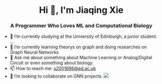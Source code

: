 <h1 align="center">Hi 👋, I'm Jiaqing Xie</h1>

<h3 align="center">A Programmer Who Loves ML and Computational Biology</h3>


- 🔭 I’m currently studying at the University of Edinburgh, a junior student. ...
- 🌱 I’m currently learning theorys on graph and doing researches on Graph Neural Networks
- 💬 Ask me about something about Machine Learning or Analog/Digital Circuit or even something about biology.
- 📫 How to reach me: s2001696@ed.ac.uk
- 👯 I’m looking to collaborate on GNN projects.
![](https://komarev.com/ghpvc/?username=JIAQING-XIE&color=ff69b4)

<!--
**JIAQING-XIE/JIAQING-XIE** is a ✨ _special_ ✨ repository because its `README.md` (this file) appears on your GitHub profile.

Here are some ideas to get you started:


- 🤔 I’m looking for help with ...


- 😄 Pronouns: ...
- ⚡ Fun fact: ...
-->
